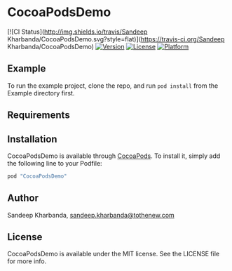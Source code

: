# CocoaPodsDemo

[![CI Status](http://img.shields.io/travis/Sandeep Kharbanda/CocoaPodsDemo.svg?style=flat)](https://travis-ci.org/Sandeep Kharbanda/CocoaPodsDemo)
[![Version](https://img.shields.io/cocoapods/v/CocoaPodsDemo.svg?style=flat)](http://cocoapods.org/pods/CocoaPodsDemo)
[![License](https://img.shields.io/cocoapods/l/CocoaPodsDemo.svg?style=flat)](http://cocoapods.org/pods/CocoaPodsDemo)
[![Platform](https://img.shields.io/cocoapods/p/CocoaPodsDemo.svg?style=flat)](http://cocoapods.org/pods/CocoaPodsDemo)

## Example

To run the example project, clone the repo, and run `pod install` from the Example directory first.

## Requirements

## Installation

CocoaPodsDemo is available through [CocoaPods](http://cocoapods.org). To install
it, simply add the following line to your Podfile:

```ruby
pod "CocoaPodsDemo"
```

## Author

Sandeep Kharbanda, sandeep.kharbanda@tothenew.com

## License

CocoaPodsDemo is available under the MIT license. See the LICENSE file for more info.
